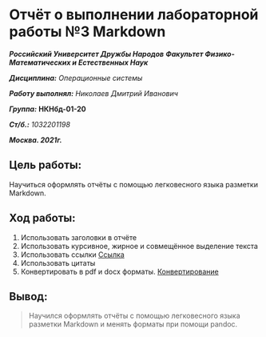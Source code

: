 # Отчёт о выполнении лабораторной работы №3 Markdown
***Российский Университет Дружбы Народов***
***Факультет Физико-Математических и Естественных Наук***

***Дисциплина:*** *Операционные системы*

***Работу выполнял:*** *Николаев Дмитрий Иванович*

***Группа:*** **НКНбд-01-20**

***Ст/б.:*** *1032201198*

***Москва. 2021г.***

## Цель работы:
Научиться оформлять отчёты с помощью легковесного языка разметки Markdown.
## Ход работы:
1. Использовать заголовки в отчёте
2. Использовать курсивное, жирное и совмещённое выделение текста
3. Использовать ссылки
[Ссылка]()
4. Использовать цитаты
5. Конвертировать в pdf и docx форматы.
[Конвертирование](os-intro/lab03/Screens/lab03_1.png)
## Вывод:
> Научился оформлять отчёты с помощью легковесного языка разметки Markdown и менять форматы при помощи pandoc.
